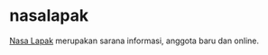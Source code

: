 # nasalapak
[Nasa Lapak](https://www.nasalapak.com) merupakan sarana informasi, anggota baru dan online.
